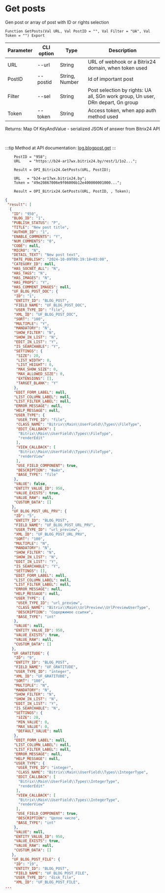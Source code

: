 ﻿---
sidebar_position: 5
---

# Get posts
 Gen post or array of post with ID or rights selection



`Function GetPosts(Val URL, Val PostID = "", Val Filter = "UA", Val Token = "") Export`

  | Parameter | CLI option | Type | Description |
  |-|-|-|-|
  | URL | --url | String | URL of webhook or a Bitrix24 domain, when token used |
  | PostID | --postid | String, Number | Id of important post |
  | Filter | --sel | String | Post selection by rights: UA all, SGn work group, Un user, DRn depart, Gn group |
  | Token | --token | String | Access token, when app auth method used |

  
  Returns:  Map Of KeyAndValue - serialized JSON of answer from Bitrix24 API

<br/>

:::tip
Method at API documentation: [log.blogpost.get](https://dev.1c-bitrix.ru/rest_help/log/log_blogpost_get.php)
:::
<br/>


```bsl title="Code example"
    PostID = "958";
    URL    = "https://b24-ar17wx.bitrix24.by/rest/1/1o2...";

    Result = OPI_Bitrix24.GetPosts(URL, PostID);

    URL   = "b24-ar17wx.bitrix24.by";
    Token = "49e20867006e9f06006b12e400000001000...";

    Result = OPI_Bitrix24.GetPosts(URL, PostID, , Token);
```
 



```json title="Result"
{
 "result": [
  {
   "ID": "950",
   "BLOG_ID": "1",
   "PUBLISH_STATUS": "P",
   "TITLE": "New post title",
   "AUTHOR_ID": "1",
   "ENABLE_COMMENTS": "Y",
   "NUM_COMMENTS": "0",
   "CODE": null,
   "MICRO": "N",
   "DETAIL_TEXT": "New post text",
   "DATE_PUBLISH": "2024-10-09T09:19:18+03:00",
   "CATEGORY_ID": null,
   "HAS_SOCNET_ALL": "N",
   "HAS_TAGS": "N",
   "HAS_IMAGES": "N",
   "HAS_PROPS": "Y",
   "HAS_COMMENT_IMAGES": null,
   "UF_BLOG_POST_DOC": {
    "ID": "1",
    "ENTITY_ID": "BLOG_POST",
    "FIELD_NAME": "UF_BLOG_POST_DOC",
    "USER_TYPE_ID": "file",
    "XML_ID": "UF_BLOG_POST_DOC",
    "SORT": "100",
    "MULTIPLE": "Y",
    "MANDATORY": "N",
    "SHOW_FILTER": "N",
    "SHOW_IN_LIST": "N",
    "EDIT_IN_LIST": "Y",
    "IS_SEARCHABLE": "Y",
    "SETTINGS": {
     "SIZE": 20,
     "LIST_WIDTH": 0,
     "LIST_HEIGHT": 0,
     "MAX_SHOW_SIZE": 0,
     "MAX_ALLOWED_SIZE": 0,
     "EXTENSIONS": [],
     "TARGET_BLANK": "Y"
    },
    "EDIT_FORM_LABEL": null,
    "LIST_COLUMN_LABEL": null,
    "LIST_FILTER_LABEL": null,
    "ERROR_MESSAGE": null,
    "HELP_MESSAGE": null,
    "USER_TYPE": {
     "USER_TYPE_ID": "file",
     "CLASS_NAME": "Bitrix\\Main\\UserField\\Types\\FileType",
     "EDIT_CALLBACK": [
      "Bitrix\\Main\\UserField\\Types\\FileType",
      "renderEdit"
     ],
     "VIEW_CALLBACK": [
      "Bitrix\\Main\\UserField\\Types\\FileType",
      "renderView"
     ],
     "USE_FIELD_COMPONENT": true,
     "DESCRIPTION": "Файл",
     "BASE_TYPE": "file"
    },
    "VALUE": false,
    "ENTITY_VALUE_ID": 950,
    "VALUE_EXISTS": true,
    "VALUE_RAW": null,
    "CUSTOM_DATA": []
   },
   "UF_BLOG_POST_URL_PRV": {
    "ID": "5",
    "ENTITY_ID": "BLOG_POST",
    "FIELD_NAME": "UF_BLOG_POST_URL_PRV",
    "USER_TYPE_ID": "url_preview",
    "XML_ID": "UF_BLOG_POST_URL_PRV",
    "SORT": "100",
    "MULTIPLE": "N",
    "MANDATORY": "N",
    "SHOW_FILTER": "N",
    "SHOW_IN_LIST": "N",
    "EDIT_IN_LIST": "Y",
    "IS_SEARCHABLE": "Y",
    "SETTINGS": [],
    "EDIT_FORM_LABEL": null,
    "LIST_COLUMN_LABEL": null,
    "LIST_FILTER_LABEL": null,
    "ERROR_MESSAGE": null,
    "HELP_MESSAGE": null,
    "USER_TYPE": {
     "USER_TYPE_ID": "url_preview",
     "CLASS_NAME": "Bitrix\\Main\\UrlPreview\\UrlPreviewUserType",
     "DESCRIPTION": "Содержимое ссылки",
     "BASE_TYPE": "int"
    },
    "VALUE": null,
    "ENTITY_VALUE_ID": 950,
    "VALUE_EXISTS": true,
    "VALUE_RAW": null,
    "CUSTOM_DATA": []
   },
   "UF_GRATITUDE": {
    "ID": "9",
    "ENTITY_ID": "BLOG_POST",
    "FIELD_NAME": "UF_GRATITUDE",
    "USER_TYPE_ID": "integer",
    "XML_ID": "UF_GRATITUDE",
    "SORT": "100",
    "MULTIPLE": "N",
    "MANDATORY": "N",
    "SHOW_FILTER": "N",
    "SHOW_IN_LIST": "N",
    "EDIT_IN_LIST": "Y",
    "IS_SEARCHABLE": "N",
    "SETTINGS": {
     "SIZE": 20,
     "MIN_VALUE": 0,
     "MAX_VALUE": 0,
     "DEFAULT_VALUE": null
    },
    "EDIT_FORM_LABEL": null,
    "LIST_COLUMN_LABEL": null,
    "LIST_FILTER_LABEL": null,
    "ERROR_MESSAGE": null,
    "HELP_MESSAGE": null,
    "USER_TYPE": {
     "USER_TYPE_ID": "integer",
     "CLASS_NAME": "Bitrix\\Main\\UserField\\Types\\IntegerType",
     "EDIT_CALLBACK": [
      "Bitrix\\Main\\UserField\\Types\\IntegerType",
      "renderEdit"
     ],
     "VIEW_CALLBACK": [
      "Bitrix\\Main\\UserField\\Types\\IntegerType",
      "renderView"
     ],
     "USE_FIELD_COMPONENT": true,
     "DESCRIPTION": "Целое число",
     "BASE_TYPE": "int"
    },
    "VALUE": null,
    "ENTITY_VALUE_ID": 950,
    "VALUE_EXISTS": true,
    "VALUE_RAW": null,
    "CUSTOM_DATA": []
   },
   "UF_BLOG_POST_FILE": {
    "ID": "19",
    "ENTITY_ID": "BLOG_POST",
    "FIELD_NAME": "UF_BLOG_POST_FILE",
    "USER_TYPE_ID": "disk_file",
    "XML_ID": "UF_BLOG_POST_FILE",
...
```
